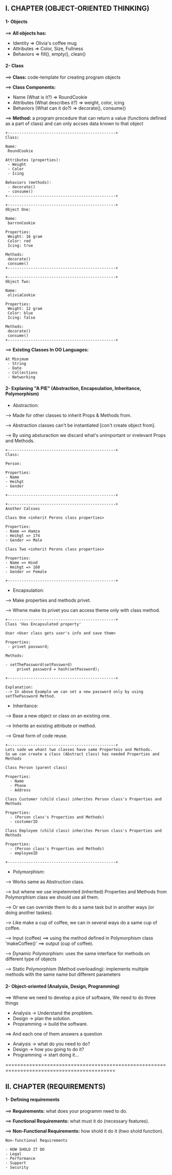 ## I. CHAPTER (OBJECT-ORIENTED THINKING)

#### 1- Objects

==> **All objects has:**

- Identity => Olivia's coffee mug
- Attributes => Color, Size, Fullness
- Behaviors => fill(), empty(), clean()

#### 2- Class

==> **Class:** code-template for creating program objects

==> **Class Components:**
 
 - Name (What is it?) => RoundCookie
 - Attributes (What describes it?) => weight, color, icing
 - Behaviors (What can it do?) => decorate(), consume()
 
 ==> **Method:** a program procedure that can return a value (functions defined as a part of class) and can only accses data known to that object
 
 ```
+-----------------------------------------------+
Class:
 
 Name: 
  RoundCookie
            
 Attributes (properties): 
  - Weight
  - Color
  - Icing
    
 Behaviors (methods):             
  - decorate()
  - consume()
+-----------------------------------------------+

+-----------------------------------------------+
Object One:

 Name: 
  barronCookie
            
 Properties:
  Weight: 16 gram
  Color: red
  Icing: true
    
 Methods:           
  decorate()
  consume()
+-----------------------------------------------+

+-----------------------------------------------+
Object Two:

 Name: 
  oliviaCookie
            
 Properties:
  Weight: 12 gram
  Color: blue
  Icing: false
    
 Methods:           
  decorate()
  consume()
+-----------------------------------------------+
```

 ==> **Existing Classes In OO Languages:** 
 
 ```
 At Minimum
  - String
  - Date
  - Collections
  - Networking
 ```

#### 2- Explaning "A PIE" (Abstraction, Encapsulation, Inheritance, Polymorphism)


- Abstraction:
 
--> Made for other classes to inherit Props & Methods from.

--> Abstraction classes can't be instantiated [con't create object from].

--> By using absturaction we discard what's unimportant or irrelevant Props and Methods.

  ```
+-----------------------------------------------+
Class:
 
 Person: 
            
Properties: 
  - Name
  - Heihgt
  - Gender
    
+-----------------------------------------------+

+-----------------------------------------------+
Another Calsses

Class One <inherit Perons class properties>
            
Properties: 
  - Name => Hamza
  - Heihgt => 174
  - Gender => Male
    
Class Two <inherit Perons class properties>
            
Properties: 
  - Name => Hind
  - Heihgt => 160
  - Gender => Female
    
+-----------------------------------------------+

 ```
 
 - Encapsulation:
 
--> Make properties and methods privet.

--> Whene make its privet you can access theme only with class method.


 ```
+-----------------------------------------------+
Class 'Has Encapsulated property'

User <User class gets user's info and save them>
            
Properties: 
  - privet password;
    
Methods:

- setThePassword(setPassword)
      privet password = hash(setPassword);
 
+-----------------------------------------------+

 Explanation:
 --> In above Example we can set a new password only by using setThePassword Method.
 ```

 - Inheritance:
 
--> Base a new object or class on an existing one.

--> Inherite an existing attribute or method.

--> Great form of code reuse.

```
+-----------------------------------------------+
Lets sade we whant two classes have same Properteis and Methods.
So we can create a class (Abstract class) has needed Properties and Methods

Class Person (parent class)

Properties: 
  - Name
  - Phone
  - Address

Class Customer (child class) inherites Person class's Properties and Methods
            
Properties: 
  - (Person class's Properties and Methods)
  - costumerID
    
Class Employee (child class) inherites Person class's Properties and Methods
            
Properties: 
  - (Person class's Properties and Methods)
  - employeeID
 
+-----------------------------------------------+
 ```

- Polymorphism:
 
--> Works same as Abstruction class.

--> but whene we use impelemnted (inherited) Properties and Methods from Polymorphism class we should use all them.

--> Or we can override them to do a same task but in another ways (or doing another taskes).

--> Like make a cup of coffee, we can in several ways do a same cup of coffee.

--> Input (coffee) ==> using the method defined in Polymorphism class 'makeCoffee()' ==> output (cup of coffee).

--> Dynamic Polymorphism: uses the same interface for methods on different type of objects

--> Static Polymorphism (Method overloading): implements multiple methods with the same name but different parameters

#### 2- Object-oriented (Analysis, Design, Programming)

==> Whene we need to develop a pice of software, We need to do three things

- Analysis -> Understand the propblem.
- Design   -> plan the solution.
- Propramming -> build the software.

==> And each one of them answers a question

- Analysis -> what do you need to do?
- Design -> how you going to do it?
- Programming -> start doing it...

===========================================================================================

## II. CHAPTER (REQUIREMENTS)

#### 1- Defining requirements

==> **Requirements:** what does your programm need to do.

==> **Functional Requirements:** what must it do (necessary features).

==> **Non-Functional Requirements:** how shold it do it (hwo shold function).

```
Non-functional Requirements

- HOW SHOLD IT DO
- Legal 
- Performance
- Support
- Security

```
